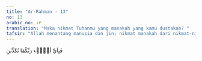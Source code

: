 ```yaml
---
title: "Ar-Rahman - 13"
no: 13
arabic_no: ١٣
translation: "Maka nikmat Tuhanmu yang manakah yang kamu dustakan? "
tafsir: "Allah menantang manusia dan jin; nikmat manakah dari nikmat-nikmat yang telah mereka rasakan itu yang mereka dustakan. Yang dimaksud dengan pendustaan nikmat-nikmat tersebut adalah kekafiran mereka terhadap Tuhan mereka, karena mempersekutukan tuhan-tuhan mereka dengan Allah. Dalam peribadatan adalah bukti tentang kekafiran mereka terhadap tuhan mereka, karena nikmat-nikmat itu harus disyukuri, sedangkan syukur artinya menyembah yang memberi nikmat-nikmat kepada mereka. Ayat tersebut diulang-ulang dalam surah ini tiga puluh satu kali banyaknya untuk memperkuat tentang adanya nikmat dan untuk memperingatkannya. Dari itu, sambil Allah menyebut satu persatu dari nikmat-nikmat tersebut Dia memisahkannya dengan kata-kata memperingati dan memperkuat tentang adanya nikmat-nikmat tersebut. Susunan kata serupa ini banyak terdapat dalam bahasa Arab, dari itu telah menjadi kebiasaan bahwa seorang mengatakan kepada temannya yang telah menerima kebaikannya, tetapi ia mengingkarinya. \"Bukankah engkau dahulu miskin, lalu aku menolongmu sehingga berkecukupan? Apakah engkau mengingkarinya? Bukankah engkau dahulu tidak berpakaian, maka aku memberi pakaian; apakah engkau mengingkarinya? Bukankah engkau dahulu tidak dikenal, maka aku mengangkat derajatmu, lalu engkau menjadi dikenal apakah engkau mengingkarinya?\" Seakan-akan Allah swt berkata, \"Bukankah Aku menciptakan manusia, mengajarnya pandai berbicara, Aku jadikan matahari dan bulan beredar menurut perhitungan. Aku jadikan bermacam-macam kayu-kayuan. Aku jadikan aneka ragam buah-buahan, baik di dusundusun maupun di bandar-bandar untuk mereka yang beriman dan kafir kepada-Ku, terkadang Aku menyiraminya dengan air hujan, adakalanya dengan air sungai dan alur-alur; apakah kamu hai manusia dan jin mengingkari yang demikian itu?\""
---
```

فَبِاَيِّ اٰلَاۤءِ رَبِّكُمَا تُكَذِّبٰنِ 